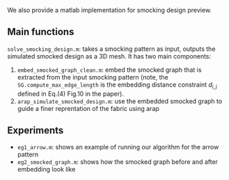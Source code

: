 We also provide a matlab implementation for smocking design preview.
## Main functions
```solve_smocking_design.m```: takes a smocking pattern as input, outputs the simulated smocked design as a 3D mesh. It has two main components:
1. ```embed_smocked_graph_clean.m```: embed the smocked graph that is extracted from the input smocking pattern (note, the ```SG.compute_max_edge_length``` is the embedding distance constraint $d_{i,j}$ defined in Eq.(4) Fig.10 in the paper). 
2. ```arap_simulate_smocked_design.m```: use the embedded smocked graph to guide a finer reprentation of the fabric using arap

## Experiments
- ```eg1_arrow.m```: shows an example of running our algorithm for the arrow pattern
- ```eg2_smocked_graph.m```: shows how the smocked graph before and after embedding look like
